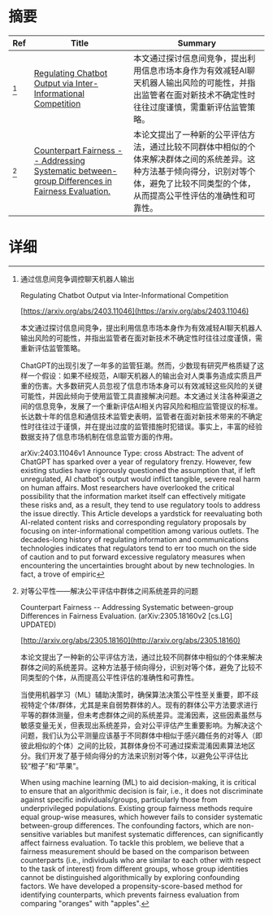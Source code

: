 # 摘要

| Ref | Title | Summary |
| --- | --- | --- |
| [^1] | [Regulating Chatbot Output via Inter-Informational Competition](https://arxiv.org/abs/2403.11046) | 本文通过探讨信息间竞争，提出利用信息市场本身作为有效减轻AI聊天机器人输出风险的可能性，并指出监管者在面对新技术不确定性时往往过度谨慎，需重新评估监管策略。 |
| [^2] | [Counterpart Fairness -- Addressing Systematic between-group Differences in Fairness Evaluation.](http://arxiv.org/abs/2305.18160) | 本论文提出了一种新的公平评估方法，通过比较不同群体中相似的个体来解决群体之间的系统差异。这种方法基于倾向得分，识别对等个体，避免了比较不同类型的个体，从而提高公平性评估的准确性和可靠性。 |

# 详细

[^1]: 通过信息间竞争调控聊天机器人输出

    Regulating Chatbot Output via Inter-Informational Competition

    [https://arxiv.org/abs/2403.11046](https://arxiv.org/abs/2403.11046)

    本文通过探讨信息间竞争，提出利用信息市场本身作为有效减轻AI聊天机器人输出风险的可能性，并指出监管者在面对新技术不确定性时往往过度谨慎，需重新评估监管策略。

    

    ChatGPT的出现引发了一年多的监管狂潮。然而，少数现有研究严格质疑了这样一个假设：如果不经规范，AI聊天机器人的输出会对人类事务造成实质且严重的伤害。大多数研究人员忽视了信息市场本身可以有效减轻这些风险的关键可能性，并因此倾向于使用监管工具直接解决问题。本文通过关注各种渠道之间的信息竞争，发展了一个重新评估AI相关内容风险和相应监管提议的标准。长达数十年的信息和通信技术监管史表明，监管者在面对新技术带来的不确定性时往往过于谨慎，并在提出过度的监管措施时犯错误。事实上，丰富的经验数据支持了信息市场机制在信息监管方面的作用。

    arXiv:2403.11046v1 Announce Type: cross  Abstract: The advent of ChatGPT has sparked over a year of regulatory frenzy. However, few existing studies have rigorously questioned the assumption that, if left unregulated, AI chatbot's output would inflict tangible, severe real harm on human affairs. Most researchers have overlooked the critical possibility that the information market itself can effectively mitigate these risks and, as a result, they tend to use regulatory tools to address the issue directly. This Article develops a yardstick for reevaluating both AI-related content risks and corresponding regulatory proposals by focusing on inter-informational competition among various outlets. The decades-long history of regulating information and communications technologies indicates that regulators tend to err too much on the side of caution and to put forward excessive regulatory measures when encountering the uncertainties brought about by new technologies. In fact, a trove of empiric
    
[^2]: 对等公平性——解决公平评估中群体之间系统差异的问题

    Counterpart Fairness -- Addressing Systematic between-group Differences in Fairness Evaluation. (arXiv:2305.18160v2 [cs.LG] UPDATED)

    [http://arxiv.org/abs/2305.18160](http://arxiv.org/abs/2305.18160)

    本论文提出了一种新的公平评估方法，通过比较不同群体中相似的个体来解决群体之间的系统差异。这种方法基于倾向得分，识别对等个体，避免了比较不同类型的个体，从而提高公平性评估的准确性和可靠性。

    

    当使用机器学习（ML）辅助决策时，确保算法决策公平性至关重要，即不歧视特定个体/群体，尤其是来自弱势群体的人。现有的群体公平方法要求进行平等的群体测量，但未考虑群体之间的系统差异。混淆因素，这些因素虽然与敏感变量无关，但表现出系统差异，会对公平评估产生重要影响。为解决这个问题，我们认为公平测量应该基于不同群体中相似于感兴趣任务的对等人（即彼此相似的个体）之间的比较，其群体身份不可通过探索混淆因素算法地区分。我们开发了基于倾向得分的方法来识别对等个体，以避免公平评估比较“橙子”和“苹果”。

    When using machine learning (ML) to aid decision-making, it is critical to ensure that an algorithmic decision is fair, i.e., it does not discriminate against specific individuals/groups, particularly those from underprivileged populations. Existing group fairness methods require equal group-wise measures, which however fails to consider systematic between-group differences. The confounding factors, which are non-sensitive variables but manifest systematic differences, can significantly affect fairness evaluation. To tackle this problem, we believe that a fairness measurement should be based on the comparison between counterparts (i.e., individuals who are similar to each other with respect to the task of interest) from different groups, whose group identities cannot be distinguished algorithmically by exploring confounding factors. We have developed a propensity-score-based method for identifying counterparts, which prevents fairness evaluation from comparing "oranges" with "apples". 
    

